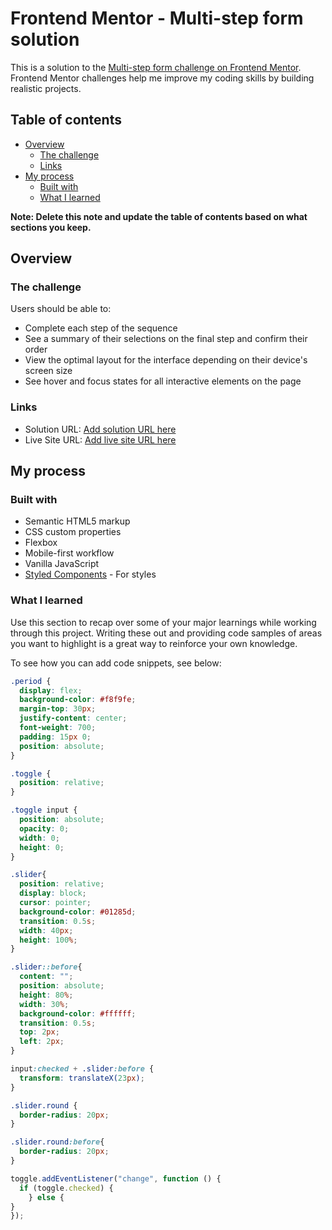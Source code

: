 # Frontend Mentor - Multi-step form solution

This is a solution to the [Multi-step form challenge on Frontend Mentor](https://www.frontendmentor.io/challenges/multistep-form-YVAnSdqQBJ). Frontend Mentor challenges help me improve my coding skills by building realistic projects. 

## Table of contents

- [Overview](#overview)
  - [The challenge](#the-challenge)
  - [Links](#links)
- [My process](#my-process)
  - [Built with](#built-with)
  - [What I learned](#what-i-learned)

**Note: Delete this note and update the table of contents based on what sections you keep.**

## Overview

### The challenge

Users should be able to:

- Complete each step of the sequence
- See a summary of their selections on the final step and confirm their order
- View the optimal layout for the interface depending on their device's screen size
- See hover and focus states for all interactive elements on the page

### Links

- Solution URL: [Add solution URL here](https://github.com/oluwadara5000/multi-step-form)
- Live Site URL: [Add live site URL here](https://four-step-form.netlify.app/)

## My process

### Built with

- Semantic HTML5 markup
- CSS custom properties
- Flexbox
- Mobile-first workflow
- Vanilla JavaScript
- [Styled Components](https://styled-components.com/) - For styles


### What I learned

Use this section to recap over some of your major learnings while working through this project. Writing these out and providing code samples of areas you want to highlight is a great way to reinforce your own knowledge.

To see how you can add code snippets, see below:


```css
.period {
  display: flex;
  background-color: #f8f9fe;
  margin-top: 30px;
  justify-content: center;
  font-weight: 700;
  padding: 15px 0;
  position: absolute;
}

.toggle {
  position: relative;
}

.toggle input {
  position: absolute;
  opacity: 0;
  width: 0;
  height: 0;
}

.slider{
  position: relative;
  display: block;
  cursor: pointer;
  background-color: #01285d;
  transition: 0.5s;
  width: 40px;
  height: 100%;
}

.slider::before{
  content: "";
  position: absolute;
  height: 80%;
  width: 30%;
  background-color: #ffffff;
  transition: 0.5s;
  top: 2px;
  left: 2px;
}

input:checked + .slider:before {
  transform: translateX(23px);
}

.slider.round {
  border-radius: 20px;
}

.slider.round:before{
  border-radius: 20px;
}
```
```js
toggle.addEventListener("change", function () {
  if (toggle.checked) {
    } else {
}
});

```